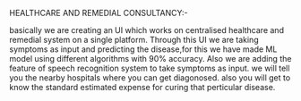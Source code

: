 HEALTHCARE AND REMEDIAL CONSULTANCY:-

basically we are creating an UI which works on centralised healthcare and remedial system on a single platform.
Through this UI we are taking symptoms as input and predicting the disease,for this we have made ML model using different algorithms with 90% accuracy.
Also we are adding the feature of speech recognition system to take symptoms as input.
we will tell you the nearby hospitals where you can get diagonosed.
also you will get to know the standard estimated expense for curing that perticular disease.



